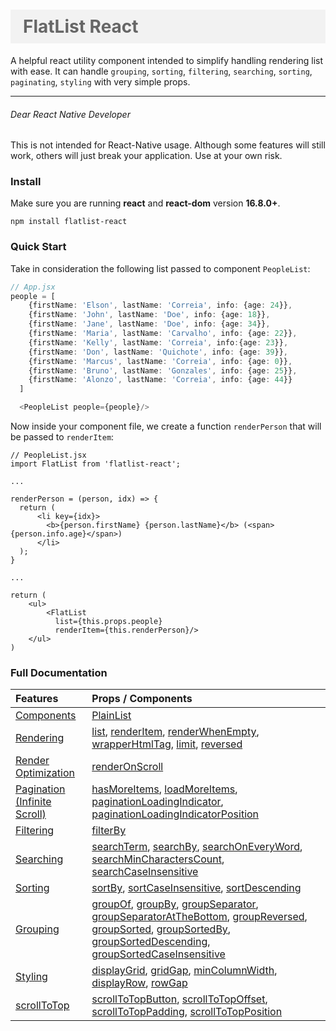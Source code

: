 <h1
style="
color: #666;
background-color: #f2f2f2;
padding: 10px 20px;
">
FlatList React
</h1>

A helpful react utility component intended to simplify handling rendering list with ease.
It can handle `grouping`, `sorting`, `filtering`, `searching`, `sorting`, `paginating`, `styling` with very simple props.

---

###### Dear React Native Developer
This is not intended for React-Native usage. Although some features will still work, others will just break your application. Use at your own risk.

### Install

Make sure you are running **react** and **react-dom** version **16.8.0+**.

```npm install flatlist-react```

### Quick Start

Take in consideration the following list passed to component `PeopleList`:

```ts
// App.jsx
people = [
    {firstName: 'Elson', lastName: 'Correia', info: {age: 24}},
    {firstName: 'John', lastName: 'Doe', info: {age: 18}},
    {firstName: 'Jane', lastName: 'Doe', info: {age: 34}},
    {firstName: 'Maria', lastName: 'Carvalho', info: {age: 22}},
    {firstName: 'Kelly', lastName: 'Correia', info:{age: 23}},
    {firstName: 'Don', lastName: 'Quichote', info: {age: 39}},
    {firstName: 'Marcus', lastName: 'Correia', info: {age: 0}},
    {firstName: 'Bruno', lastName: 'Gonzales', info: {age: 25}},
    {firstName: 'Alonzo', lastName: 'Correia', info: {age: 44}}
  ]

  <PeopleList people={people}/>
```

Now inside your component file, we create a function `renderPerson` that will be passed to `renderItem`:

```tsx
// PeopleList.jsx
import FlatList from 'flatlist-react';

...

renderPerson = (person, idx) => {
  return (
      <li key={idx}>
        <b>{person.firstName} {person.lastName}</b> (<span>{person.info.age}</span>)
      </li>
  );
}

...

return (
    <ul>
        <FlatList
          list={this.props.people}
          renderItem={this.renderPerson}/>
    </ul>
)
```
### Full Documentation

| Features        | Props / Components        |
| :------------- | :------------- |
| [Components](https://github.com/ECorreia45/flatlist-react/blob/documentation/documentation/Doc.md#components)  | [PlainList](https://github.com/ECorreia45/flatlist-react/blob/documentation/documentation/Doc.md#plainlist) |
| [Rendering](https://github.com/ECorreia45/flatlist-react/blob/documentation/documentation/Doc.md#rendering)      | [list](https://github.com/ECorreia45/flatlist-react/blob/documentation/documentation/Doc.md#list-and-renderitem), [renderItem](https://github.com/ECorreia45/flatlist-react/blob/documentation/documentation/Doc.md#list-and-renderitem), [renderWhenEmpty](https://github.com/ECorreia45/flatlist-react/blob/documentation/documentation/Doc.md#renderwhenempty), [wrapperHtmlTag](https://github.com/ECorreia45/flatlist-react/blob/documentation/documentation/Doc.md#wrapperhtmltag), [limit](https://github.com/ECorreia45/flatlist-react/blob/documentation/documentation/Doc.md#limit), [reversed](https://github.com/ECorreia45/flatlist-react/blob/documentation/documentation/Doc.md#reversed) |
| [Render Optimization](https://github.com/ECorreia45/flatlist-react/blob/documentation/documentation/Doc.md#render-optimization) | [renderOnScroll](https://github.com/ECorreia45/flatlist-react/blob/documentation/documentation/Doc.md#renderonscroll) |
| [Pagination (Infinite Scroll)](https://github.com/ECorreia45/flatlist-react/blob/documentation/documentation/Doc.md#pagination)   | [hasMoreItems](https://github.com/ECorreia45/flatlist-react/blob/documentation/documentation/Doc.md#hasmoreitems), [loadMoreItems](https://github.com/ECorreia45/flatlist-react/blob/documentation/documentation/Doc.md#loadmoreitems), [paginationLoadingIndicator](https://github.com/ECorreia45/flatlist-react/blob/documentation/documentation/Doc.md#paginationloadingindicator), [paginationLoadingIndicatorPosition](https://github.com/ECorreia45/flatlist-react/blob/documentation/documentation/Doc.md#paginationloadingindicatorposition) |
| [Filtering](https://github.com/ECorreia45/flatlist-react/blob/documentation/documentation/Doc.md#filtering) | [filterBy](https://github.com/ECorreia45/flatlist-react/blob/documentation/documentation/Doc.md#filterby) |
| [Searching](https://github.com/ECorreia45/flatlist-react/blob/documentation/documentation/Doc.md#searching) | [searchTerm](https://github.com/ECorreia45/flatlist-react/blob/documentation/documentation/Doc.md#searchterm), [searchBy](https://github.com/ECorreia45/flatlist-react/blob/documentation/documentation/Doc.md#searchby), [searchOnEveryWord](https://github.com/ECorreia45/flatlist-react/blob/documentation/documentation/Doc.md#searchoneveryword), [searchMinCharactersCount](https://github.com/ECorreia45/flatlist-react/blob/documentation/documentation/Doc.md#searchmincharacterscount), [searchCaseInsensitive](https://github.com/ECorreia45/flatlist-react/blob/documentation/documentation/Doc.md#searchcaseinsensitive)    |
| [Sorting](https://github.com/ECorreia45/flatlist-react/blob/documentation/documentation/Doc.md#sorting)  | [sortBy](https://github.com/ECorreia45/flatlist-react/blob/documentation/documentation/Doc.md#sortby), [sortCaseInsensitive](https://github.com/ECorreia45/flatlist-react/blob/documentation/documentation/Doc.md#sortcaseinsensitive), [sortDescending](https://github.com/ECorreia45/flatlist-react/blob/documentation/documentation/Doc.md#sortdescending)    |
| [Grouping](https://github.com/ECorreia45/flatlist-react/blob/documentation/documentation/Doc.md#grouping) | [groupOf](https://github.com/ECorreia45/flatlist-react/blob/documentation/documentation/Doc.md#groupof), [groupBy](https://github.com/ECorreia45/flatlist-react/blob/documentation/documentation/Doc.md#groupby), [groupSeparator](https://github.com/ECorreia45/flatlist-react/blob/documentation/documentation/Doc.md#groupseparator), [groupSeparatorAtTheBottom](https://github.com/ECorreia45/flatlist-react/blob/documentation/documentation/Doc.md#groupseparatoratthebottom), [groupReversed](https://github.com/ECorreia45/flatlist-react/blob/documentation/documentation/Doc.md#groupreversed), [groupSorted](https://github.com/ECorreia45/flatlist-react/blob/documentation/documentation/Doc.md#groupsorted), [groupSortedBy](https://github.com/ECorreia45/flatlist-react/blob/documentation/documentation/Doc.md#groupsortedby), [groupSortedDescending](https://github.com/ECorreia45/flatlist-react/blob/documentation/documentation/Doc.md#groupsorteddescending), [groupSortedCaseInsensitive](https://github.com/ECorreia45/flatlist-react/blob/documentation/documentation/Doc.md#groupsortedcaseinsensitive) |
| [Styling](https://github.com/ECorreia45/flatlist-react/blob/documentation/documentation/Doc.md#styling) | [displayGrid](https://github.com/ECorreia45/flatlist-react/blob/documentation/documentation/Doc.md#displaygrid), [gridGap](https://github.com/ECorreia45/flatlist-react/blob/documentation/documentation/Doc.md#gridgap), [minColumnWidth](https://github.com/ECorreia45/flatlist-react/blob/documentation/documentation/Doc.md#mincolumnwidth), [displayRow](https://github.com/ECorreia45/flatlist-react/blob/documentation/documentation/Doc.md#displayrow), [rowGap](https://github.com/ECorreia45/flatlist-react/blob/documentation/documentation/Doc.md#rowgap)  |
| [scrollToTop](https://github.com/ECorreia45/flatlist-react/blob/documentation/documentation/Doc.md#scrolltotop) |[scrollToTopButton](https://github.com/ECorreia45/flatlist-react/blob/documentation/documentation/Doc.md#scrolltotopbutton), [scrollToTopOffset](https://github.com/ECorreia45/flatlist-react/blob/documentation/documentation/Doc.md#scrolltotopoffset), [scrollToTopPadding](https://github.com/ECorreia45/flatlist-react/blob/documentation/documentation/Doc.md#scrolltotoppadding), [scrollToTopPosition](https://github.com/ECorreia45/flatlist-react/blob/documentation/documentation/Doc.md#scrolltotopposition) |
